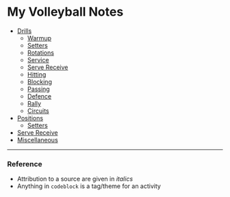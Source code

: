 # My Volleyball Notes

- [Drills](./drills/Drills.md)
  - [Warmup](./drills/WarmupDrills/WarmupDrills.md)
  - [Setters](./drills/SetterDrills/SetterDrills.md)
  - [Rotations](./drills/RotationDrills/RotationDrills.md)
  - [Service](./drills/ServiceDrills/ServiceDrills.md)
  - [Serve Receive](./drills/ServeReceiveDrills/ServeReceiveDrills.md)
  - [Hitting](./drills/HittingDrills/HittingDrills.md)
  - [Blocking](./drills/BlockingDrills/BlockingDrills.md)
  - [Passing](./drills/PassingDrills/PassingDrills.md)
  - [Defence](./drills/DefenceDrills/DefenceDrills.md)
  - [Rally](./drills/RallyDrills/RallyDrills.md)
  - [Circuits](./drills/CircuitsDrills/CircuitsDrills.md)
- [Positions](./positions/Positions.md)
  - [Setters](./positions/Setters.md)
- [Serve Receive](./ServeReceive.md)
- [Miscellaneous](./Miscellaneous.md)

---

### Reference

- Attribution to a source are given in _italics_
- Anything in `codeblock` is a tag/theme for an activity

